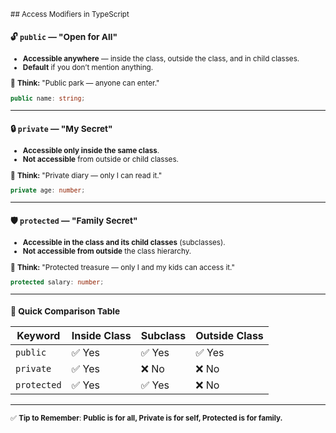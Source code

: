 <small>## Access Modifiers in TypeScript

### 🔓 `public` — "Open for All"

- **Accessible anywhere** — inside the class, outside the class, and in child classes.
- **Default** if you don’t mention anything.

🧠 **Think:** "Public park — anyone can enter."

```ts
public name: string;
```

---

### 🔒 `private` — "My Secret"

- **Accessible only inside the same class**.
- **Not accessible** from outside or child classes.

🧠 **Think:** "Private diary — only I can read it."

```ts
private age: number;
```

---

### 🛡️ `protected` — "Family Secret"

- **Accessible in the class and its child classes** (subclasses).
- **Not accessible from outside** the class hierarchy.

🧠 **Think:** "Protected treasure — only I and my kids can access it."

```ts
protected salary: number;
```

---

### 🔁 Quick Comparison Table

| Keyword     | Inside Class | Subclass | Outside Class |
| ----------- | ------------ | -------- | ------------- |
| `public`    | ✅ Yes       | ✅ Yes   | ✅ Yes        |
| `private`   | ✅ Yes       | ❌ No    | ❌ No         |
| `protected` | ✅ Yes       | ✅ Yes   | ❌ No         |

---

✅ **Tip to Remember**:
**Public is for all, Private is for self, Protected is for family.**
</small>
